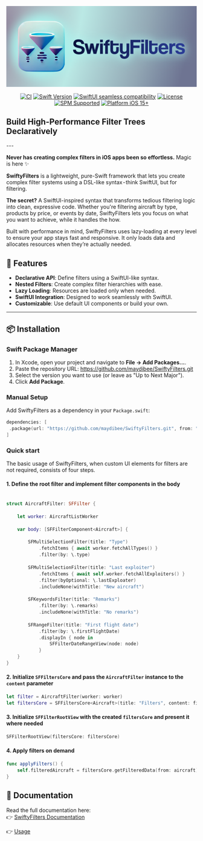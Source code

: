 <p align="center">
  <img src="Resources/SwiftyFiltersLogo.png" alt="SwiftyFilters Banner">
</p> <!-- Закрываем тег <p> для изображения -->

<p align="center">
  <a href="https://github.com/maydibee/SwiftyFilters/actions/workflows/run-tests.yml"><img src="https://github.com/maydibee/SwiftyFilters/actions/workflows/run-tests.yml/badge.svg" alt="CI"></a>
  <a href="https://swift.org/"><img src="https://img.shields.io/badge/Swift-5.7%2B-orange?logo=swift" alt="Swift Version"></a>
  <a href="https://swift.org/"><img src="https://img.shields.io/badge/SwiftUI-seamless-purple?logo=swift" alt="SwiftUI seamless compatibility"></a>
  <a href="https://github.com/maydibee/SwiftyFilters/blob/main/LICENSE"><img src="https://img.shields.io/badge/License-MIT-blue.svg" alt="License"></a>
  <a href="https://swift.org/package-manager/"><img src="https://img.shields.io/badge/SPM-Supported-brightgreen.svg" alt="SPM Supported"></a>
  <a href="https://developer.apple.com/ios/"><img src="https://img.shields.io/badge/Platform-iOS 15+-lightgrey?logo=apple" alt="Platform iOS 15+"></a>
</p>

<h2 align="left">Build High-Performance Filter Trees Declaratively</h2>
---

**Never has creating complex filters in iOS apps been so effortless.** Magic is here ✨ 

**SwiftyFilters** is a lightweight, pure-Swift framework that lets you create complex filter systems using a DSL-like syntax - think SwiftUI, but for filtering.

**The secret?** A SwiftUI-inspired syntax that transforms tedious filtering logic into clean, expressive code. Whether you're filtering aircraft by type, products by price, or events by date, SwiftyFilters lets you focus on what you want to achieve, while it handles the how.

Built with performance in mind, SwiftyFilters uses lazy-loading at every level to ensure your app stays fast and responsive. It only loads data and allocates resources when they’re actually needed.

## 🚀 Features

- **Declarative API**: Define filters using a SwiftUI-like syntax.
- **Nested Filters**: Create complex filter hierarchies with ease.
- **Lazy Loading**: Resources are loaded only when needed.
- **SwiftUI Integration**: Designed to work seamlessly with SwiftUI.
- **Customizable**: Use default UI components or build your own.

---

## 📦 Installation

### Swift Package Manager

1. In Xcode, open your project and navigate to **File → Add Packages...**.
2. Paste the repository URL: 
https://github.com/maydibee/SwiftyFilters.git
3. Select the version you want to use (or leave as "Up to Next Major").
4. Click **Add Package**.

### Manual Setup

Add SwiftyFilters as a dependency in your `Package.swift`:
```swift
dependencies: [
 .package(url: "https://github.com/maydibee/SwiftyFilters.git", from: "1.0.0")
]
```

### Quick start
The basic usage of SwiftyFilters, when custom UI elements for filters are not required, consists of four steps.

#### 1. Define the root filter and implement filter components in the body

```swift

struct AircraftFilter: SFFilter {
    
    let worker: AircraftListWorker
    
    var body: [SFFilterComponent<Aircraft>] {
        
        SFMultiSelectionFilter(title: "Type")
            .fetchItems { await worker.fetchAllTypes() }
            .filter(by: \.type)
        
        SFMultiSelectionFilter(title: "Last exploiter")
            .fetchItems { await self.worker.fetchAllExploiters() }
            .filter(byOptional: \.lastExploater)
            .includeNone(withTitle: "New aircraft")

        SFKeywordsFilter(title: "Remarks")
            .filter(by: \.remarks)
            .includeNone(withTitle: "No remarks")
            
        SFRangeFilter(title: "First flight date")
            .filter(by: \.firstFlightDate)
            .displayIn { node in
                SFFilterDateRangeView(node: node)
            }    
    }
}

```

#### 2. Initialize `SFFiltersCore` and pass the `AircraftFilter` instance to the `content` parameter

```swift
let filter = AircraftFilter(worker: worker)
let filtersCore = SFFiltersCore<Aircraft>(title: "Filters", content: filter)

```

#### 3. Initialize `SFFilterRootView` with the created `filtersCore` and present it where needed

```swift
SFFilterRootView(filtersCore: filtersCore)
```

#### 4. Apply filters on demand

```swift
func applyFilters() {
    self.filteredAircraft = filtersCore.getFilteredData(from: aircraft)
}
```

## 📝 Documentation

Read the full documentation here:  
👉 [SwiftyFilters Documentation](https://maydibee.github.io/SwiftyFilters/documentation/swiftyfilters/)


👉 [Usage](https://maydibee.github.io/SwiftyFilters/documentation/swiftyfilters/usage)

